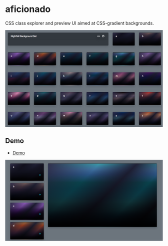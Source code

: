 # aficionado
CSS class explorer and preview UI aimed at CSS-gradient backgrounds.

![](readme/icon.png)

## Demo

- [Demo](https://rawgit.com/fantasyui-com/aficionado/master/dist/index.html)


![](readme/screenshot.png)
